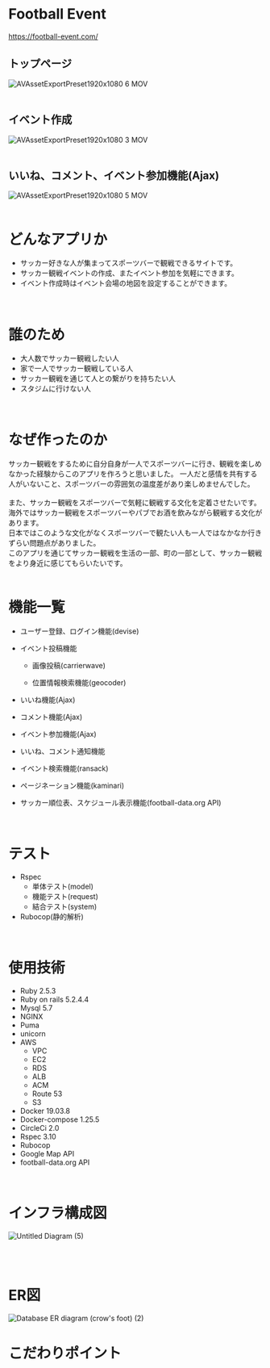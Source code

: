 # Football Event
https://football-event.com/

## トップページ
![AVAssetExportPreset1920x1080 6 MOV](https://user-images.githubusercontent.com/70948169/118115232-a6c95700-b423-11eb-9f0c-cae1a9bb0aa1.gif)
<br>
<br>

## イベント作成
![AVAssetExportPreset1920x1080 3 MOV](https://user-images.githubusercontent.com/70948169/118108690-42a29500-b41b-11eb-913b-7982d25f929f.gif)
<br>
<br>
## いいね、コメント、イベント参加機能(Ajax)
![AVAssetExportPreset1920x1080 5 MOV](https://user-images.githubusercontent.com/70948169/118113875-ce1f2480-b421-11eb-9d76-afd3d81a9a7e.gif)
<br>
<br>

# どんなアプリか
* サッカー好きな人が集まってスポーツバーで観戦できるサイトです。
* サッカー観戦イベントの作成、またイベント参加を気軽にできます。
* イベント作成時はイベント会場の地図を設定することができます。
<br>

# 誰のため
* 大人数でサッカー観戦したい人
* 家で一人でサッカー観戦している人
* サッカー観戦を通じて人との繋がりを持ちたい人
* スタジムに行けない人
<br>

# なぜ作ったのか
サッカー観戦をするために自分自身が一人でスポーツバーに行き、観戦を楽しめなかった経験からこのアプリを作ろうと思いました。
一人だと感情を共有する人がいないこと、スポーツバーの雰囲気の温度差があり楽しめませんでした。<br>
<br>
また、サッカー観戦をスポーツバーで気軽に観戦する文化を定着させたいです。<br>
海外ではサッカー観戦をスポーツバーやパブでお酒を飲みながら観戦する文化があります。<br>
日本ではこのような文化がなくスポーツバーで観たい人も一人ではなかなか行きずらい問題点がありました。<br>
このアプリを通じてサッカー観戦を生活の一部、町の一部として、サッカー観戦をより身近に感じてもらいたいです。
<br>
<br>

# 機能一覧
* ユーザー登録、ログイン機能(devise)

* イベント投稿機能
  * 画像投稿(carrierwave)
 
  * 位置情報検索機能(geocoder)

* いいね機能(Ajax)
 
* コメント機能(Ajax)
 
* イベント参加機能(Ajax)
 
* いいね、コメント通知機能
 
* イベント検索機能(ransack)
 
* ページネーション機能(kaminari)
 
* サッカー順位表、スケジュール表示機能(football-data.org API)
<br>

# テスト
* Rspec
  * 単体テスト(model)
  * 機能テスト(request)
  * 結合テスト(system)
* Rubocop(静的解析)
<br>

# 使用技術

* Ruby 2.5.3
* Ruby on rails 5.2.4.4
* Mysql 5.7
* NGINX
* Puma
* unicorn
* AWS
  * VPC
  * EC2
  * RDS
  * ALB
  * ACM
  * Route 53
  * S3
* Docker 19.03.8
* Docker-compose 1.25.5
* CircleCi 2.0
* Rspec 3.10
* Rubocop
* Google Map API
* football-data.org API 
<br>


# インフラ構成図

![Untitled Diagram (5)](https://user-images.githubusercontent.com/70948169/117803902-19a2c880-b292-11eb-8021-0c95dbe18276.png)

<br>
<br>

# ER図

![Database ER diagram (crow's foot) (2)](https://user-images.githubusercontent.com/70948169/117804107-55d62900-b292-11eb-9ea6-853d0d2fe293.png)


# こだわりポイント

